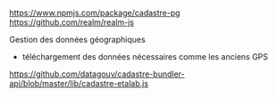 https://www.npmjs.com/package/cadastre-pg
https://github.com/realm/realm-js

Gestion des données géographiques
- téléchargement des données nécessaires comme les anciens GPS

https://github.com/datagouv/cadastre-bundler-api/blob/master/lib/cadastre-etalab.js